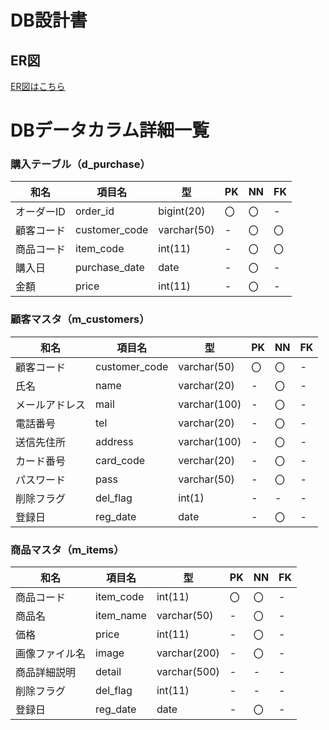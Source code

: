 # DB設計書

## ER図

[ER図はこちら](https://github.com/Aso2001395/2021sys-design/blob/main/src/md/MyTable.md)

# DBデータカラム詳細一覧

### 購入テーブル（d_purchase）

|和名|項目名|型|PK|NN|FK|
|----|------|--|--|--|--|
|オーダーID|order_id|bigint(20)|〇|〇|-|
|顧客コード|customer_code|varchar(50)|-|〇|〇|
|商品コード|item_code|int(11)|-|〇|〇|
|購入日|purchase_date|date|-|〇|-|
|金額|price|int(11)|-|〇|-|

### 顧客マスタ（m_customers）

|和名|項目名|型|PK|NN|FK|
|----|------|--|--|--|--|
|顧客コード|customer_code|varchar(50)|〇|〇|-|
|氏名|name|varchar(20)|-|〇|-|
|メールアドレス|mail|varchar(100)|-|〇|-|
|電話番号|tel|varchar(20)|-|〇|-|
|送信先住所|address|varchar(100)|-|〇|-|
|カード番号|card_code|verchar(20)|-|〇|-|
|パスワード|pass|varchar(50)|-|〇|-|
|削除フラグ|del_flag|int(1)|-|-|-|
|登録日|reg_date|date|-|〇|-|


### 商品マスタ（m_items）

|和名|項目名|型|PK|NN|FK|
|----|------|--|--|--|--|
|商品コード|item_code|int(11)|〇|〇|-|
|商品名|item_name|varchar(50)|-|〇|-|
|価格|price|int(11)|-|〇|-|
|画像ファイル名|image|varchar(200)|-|〇|-|
|商品詳細説明|detail|varchar(500)|-|-|-|
|削除フラグ|del_flag|int(11)|-|-|-|
|登録日|reg_date|date|-|〇|-|

